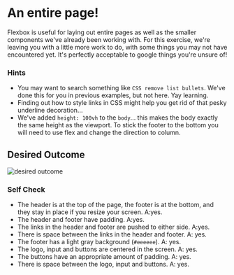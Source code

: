 # An entire page!

Flexbox is useful for laying out entire pages as well as the smaller components we've already been working with. For this exercise, we're leaving you with a little more work to do, with some things you may not have encountered yet. It's perfectly acceptable to google things you're unsure of!

### Hints
- You may want to search something like `CSS remove list bullets`.  We've done this for you in previous examples, but not here. Yay learning.
- Finding out how to style links in CSS might help you get rid of that pesky underline decoration...
- We've added `height: 100vh` to the `body`... this makes the body exactly the same height as the viewport. To stick the footer to the bottom you will need to use flex and change the direction to column.

## Desired Outcome
![desired outcome](./desired-outcome.png)

### Self Check

- The header is at the top of the page, the footer is at the bottom, and they stay in place if you resize your screen.
A:yes. 
- The header and footer have padding.
A:yes. 
- The links in the header and footer are pushed to either side.
A:yes. 
- There is space between the links in the header and footer.
A: yes. 
- The footer has a light gray background (`#eeeeee`).
A: yes. 
- The logo, input and buttons are centered in the screen.
A: yes. 
- The buttons have an appropriate amount of padding.
A: yes. 
- There is space between the logo, input and buttons.
A: yes. 

